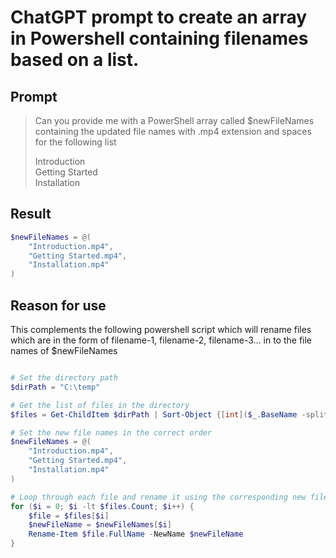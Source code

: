 # ChatGPT prompt to create an array in Powershell containing filenames based on a list.

## Prompt
>Can you provide me with a PowerShell array called $newFileNames containing the updated file names with .mp4 extension and spaces for the following list
>
> Introduction  
> Getting Started  
> Installation


## Result
```powershell
$newFileNames = @(
    "Introduction.mp4",
    "Getting Started.mp4",
    "Installation.mp4"
)
```

## Reason for use
This complements the following powershell script which will rename files which are in the form of filename-1, filename-2, filename-3... in to the file names of $newFileNames

```powershell

# Set the directory path
$dirPath = "C:\temp"

# Get the list of files in the directory
$files = Get-ChildItem $dirPath | Sort-Object {[int]($_.BaseName -split '-')[-1]}

# Set the new file names in the correct order
$newFileNames = @(
    "Introduction.mp4",
    "Getting Started.mp4",
    "Installation.mp4"
)

# Loop through each file and rename it using the corresponding new file name
for ($i = 0; $i -lt $files.Count; $i++) {
    $file = $files[$i]
    $newFileName = $newFileNames[$i]
    Rename-Item $file.FullName -NewName $newFileName
}
```
